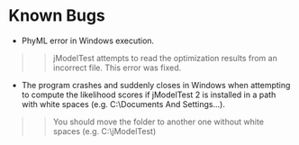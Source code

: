 # Known Bugs #

  * PhyML error in Windows execution.
> > jModelTest attempts to read the optimization results from an incorrect file. This error was fixed.

  * The program crashes and suddenly closes in Windows when attempting to compute the likelihood scores if jModelTest 2 is installed in a path with white spaces (e.g. C:\Documents And Settings\...).
> > You should move the folder to another one without white spaces (e.g. C:\jModelTest)